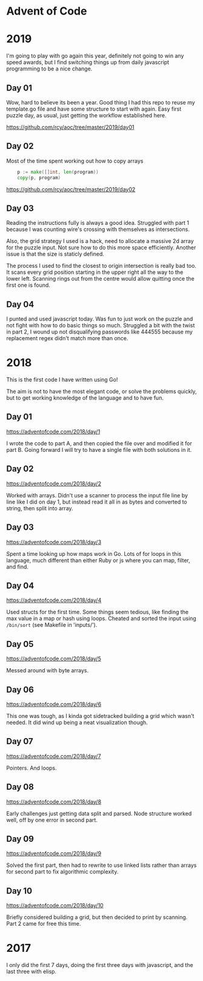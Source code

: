 # Advent of Code

# 2019

I'm going to play with go again this year, definitely not going to win
any speed awards, but I find switching things up from daily
javascript programming to be a nice change.

## Day 01

Wow, hard to believe its been a year.  Good thing I had this repo to
reuse my template.go file and have some structure to start with again.
Easy first puzzle day, as usual, just getting the workflow established
here.

https://github.com/rcy/aoc/tree/master/2019/day01

## Day 02

Most of the time spent working out how to copy arrays

```go
	p := make([]int, len(program))
	copy(p, program)
```

https://github.com/rcy/aoc/tree/master/2019/day02

## Day 03

Reading the instructions fully is always a good idea.  Struggled with part 1 because I was counting wire's crossing with themselves as intersections.

Also, the grid strategy I used is a hack, need to allocate a massive 2d array for the puzzle input.  Not sure how to do this more space efficiently.  Another issue is that the size is staticly defined.

The process I used to find the closest to origin intersection is really bad too.  It scans every grid position starting in the upper right all the way to the lower left.  Scanning rings out from the centre would allow quitting once the first one is found.

## Day 04

I punted and used javascript today.  Was fun to just work on the puzzle and not fight with how to do basic things so much.  Struggled a bit with the twist in part 2, I wound up not disqualifying passwords like 444555 because my replacement regex didn't match more than once.

# 2018

This is the first code I have written using Go!

The aim is not to have the most elegant code, or solve the problems
quickly, but to get working knowledge of the language and to have fun.

## Day 01
https://adventofcode.com/2018/day/1

I wrote the code to part A, and then copied the file over and modified
it for part B.  Going forward I will try to have a single file with
both solutions in it.

## Day 02
https://adventofcode.com/2018/day/2

Worked with arrays.  Didn't use a scanner to process the input file
line by line like I did on day 1, but instead read it all in as bytes
and converted to string, then split into array.

## Day 03
https://adventofcode.com/2018/day/3

Spent a time looking up how maps work in Go.  Lots of for loops in
this language, much different than either Ruby or js where you can
map, filter, and find.

## Day 04
https://adventofcode.com/2018/day/4

Used structs for the first time.  Some things seem tedious, like
finding the max value in a map or hash using loops.  Cheated and
sorted the input using `/bin/sort` (see Makefile in 'inputs/').

## Day 05
https://adventofcode.com/2018/day/5

Messed around with byte arrays.

## Day 06
https://adventofcode.com/2018/day/6

This one was tough, as I kinda got sidetracked building a grid which
wasn't needed.  It did wind up being a neat visualization though.

## Day 07
https://adventofcode.com/2018/day/7

Pointers.  And loops.

## Day 08
https://adventofcode.com/2018/day/8

Early challenges just getting data split and parsed.  Node structure
worked well, off by one error in second part.

## Day 09
https://adventofcode.com/2018/day/9

Solved the first part, then had to rewrite to use linked lists rather
than arrays for second part to fix algorithmic complexity.

## Day 10
https://adventofcode.com/2018/day/10

Briefly considered building a grid, but then decided to print by
scanning.  Part 2 came for free this time.

# 2017

I only did the first 7 days, doing the first three days with javascript, and the last three with elisp.
